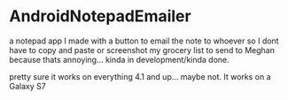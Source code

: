 # AndroidNotepadEmailer
a notepad app I made with a button to email the note to whoever so I dont have to copy and paste or screenshot my grocery list to send to Meghan because thats annoying... kinda in development/kinda done. 

pretty sure it works on everything 4.1 and up... maybe not.  It works on a Galaxy S7
